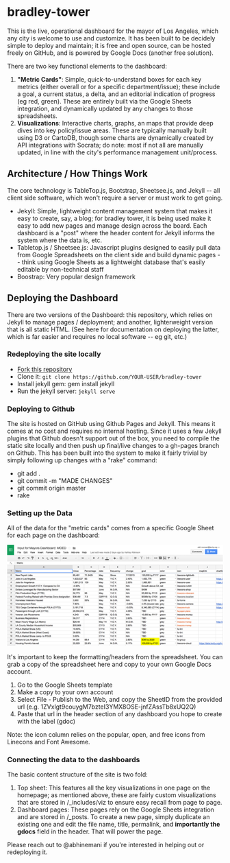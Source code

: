 # bradley-tower

This is the live, operational dashboard for the mayor of Los Angeles, which any city is welcome to use and customize. It has been built to be decidely simple to deploy and maintain; it is free and open source, can be hosted freely on GitHub, and is powered by Google Docs (another free solution). 

There are two key functional elements to the dashboard: 

1) **"Metric Cards"**: Simple, quick-to-understand boxes for each key metrics (either overall or for a specific department/issue); these include a goal, a current status, a delta, and an editorial indication of progress (eg red, green). These are entirely built via the Google Sheets integration, and dynamically updated by any changes to those spreadsheets.
2) **Visualizations**: Interactive charts, graphs, an maps that provide deep dives into key policy/issue areas. These are typically manually built using D3 or CartoDB, though some charts are dynamically created by API integrations with Socrata; do note: most if not all are manually updated, in line with the city's performance management unit/process.

## Architecture / How Things Work

The core technology is TableTop.js, Bootstrap, Sheetsee.js, and Jekyll -- all client side software, which won't require a server or must work to get going. 

* Jekyll: Simple, lightweight content management system that makes it easy to create, say, a blog; for bradley tower, it is being used make it easy to add new pages and manage design across the board. Each dashboard is a "post" where the header content for Jekyll informs the system where the data is, etc.
* Tabletop.js / Sheetsee.js: Javascript plugins designed to easily pull data from Google Spreadsheets on the client side and build dynamic pages -- think using Google Sheets as a lightweight database that's easily editable by non-technical staff
* Boostrap: Very popular design framework

## Deploying the Dashboard

There are two versions of the Dashboard: this repository, which relies on Jekyll to manage pages / deployment; and another, lighterweight version that is all static HTML. (See here for documentation on deploying the latter, which is far easier and requires no local software -- eg git, etc.)

### Redeploying the site locally


- [Fork this repository](https://github.com/datala/bradley-tower/fork)
- Clone it: `git clone https://github.com/YOUR-USER/bradley-tower`
- Install jekyll gem: gem install jekyll
- Run the jekyll server: `jekyll serve`


### Deploying to Github

The site is hosted on GitHub using Github Pages and Jekyll. This means it comes at no cost and requires no internal hosting. Since it uses a few Jekyll plugins that Github doesn't support out of the box, you need to compile the static site locally and then push up final/live changes to a gh-pages branch on Github. This has been built into the system to make it fairly trivial by simply following up changes with a "rake" command:

- git add .
- git commit -m "MADE CHANGES"
- git commit origin master
- rake

### Setting up the Data

All of the data for the "metric cards" comes from a specific Google Sheet for each page on the dashboard:

<img src="img/gdocs.png" width=700 alt="Screenshot of GDocs Template">

It's important to keep the formatting/headers from the spreadsheet. You can grab a copy of the spreadsheet here and copy to your own Google Docs account. 

1. Go to the Google Sheets template
2. Make a copy to your own account
3. Select File - Publish to the Web, and copy the SheetID from the provided url (e.g. 1ZVxlgt9couygM7bzteI3YMX8OSE-jnfZAssTb8xUQ2Q)
4. Paste that url in the header section of any dashboard you hope to create with the label (gdoc) 

Note: the icon column relies on the popular, open, and free icons from Linecons and Font Awesome.

### Connecting the data to the dashboards

The basic content structure of the site is two fold: 

1. Top sheet: This features all the key visualizations in one page on the homepage; as mentioned above, these are fairly custom visualizations that are stored in /_includes/viz to ensure easy recall from page to page.
2. Dashboard pages: These pages rely on the Google Sheets integration and are stored in /_posts. To create a new page, simply duplicate an existing one and edit the file name, title, permalink, and **importantly the gdocs** field in the header. That will power the page.

Please reach out to @abhinemani if you're interested in helping out or redeploying it. 
